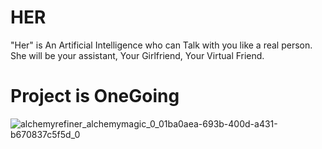 # HER
"Her" is  An Artificial Intelligence who can Talk with you like a real person. She will be your assistant, Your Girlfriend, Your Virtual Friend.

# Project is OneGoing 


![alchemyrefiner_alchemymagic_0_01ba0aea-693b-400d-a431-b670837c5f5d_0](https://github.com/swadhingithub/HER/assets/144092840/7b085ec9-ac35-401f-b503-2aa245efb258)

